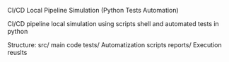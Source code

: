 CI/CD Local Pipeline Simulation (Python Tests Automation)

CI/CD pipeline local simulation using scripts shell and automated tests in python

Structure:
    src/ main code
    tests/ Automatization scripts
    reports/ Execution reuslts

